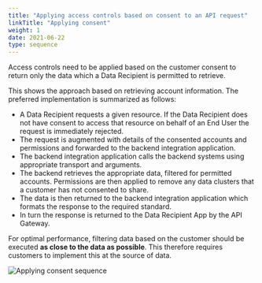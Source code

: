```yaml
---
title: "Applying access controls based on consent to an API request"
linkTitle: "Applying consent"
weight: 1
date: 2021-06-22
type: sequence
---
```


Access controls need to be applied based on the customer consent to return only the data which a Data Recipient is permitted to retrieve.

This shows the approach based on retrieving account information. The preferred implementation is summarized as follows:

* A Data Recipient requests a given resource. If the Data Recipient does not have consent to access that resource on behalf of an End User the request is immediately rejected.
* The request is augmented with details of the consented accounts and permissions and forwarded to the backend integration application.
* The backend integration application calls the backend systems using appropriate transport and arguments.
* The backend retrieves the appropriate data, filtered for permitted accounts. Permissions are then applied to remove any data clusters that a customer has not consented to share.
* The data is then returned to the backend integration application which formats the response to the required standard.
* In turn the response is returned to the Data Recipient App by the API Gateway.

For optimal performance, filtering data based on the customer should be executed **as close to the data as possible**. This therefore requires customers to implement this at the source of data.

![Applying consent sequence](/Images/Applying_Consent_Sequence.svg)
